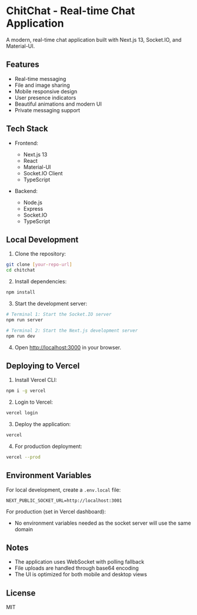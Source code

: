 # ChitChat - Real-time Chat Application

A modern, real-time chat application built with Next.js 13, Socket.IO, and Material-UI.

## Features

- Real-time messaging
- File and image sharing
- Mobile responsive design
- User presence indicators
- Beautiful animations and modern UI
- Private messaging support

## Tech Stack

- Frontend:
  - Next.js 13
  - React
  - Material-UI
  - Socket.IO Client
  - TypeScript

- Backend:
  - Node.js
  - Express
  - Socket.IO
  - TypeScript

## Local Development

1. Clone the repository:
```bash
git clone [your-repo-url]
cd chitchat
```

2. Install dependencies:
```bash
npm install
```

3. Start the development server:
```bash
# Terminal 1: Start the Socket.IO server
npm run server

# Terminal 2: Start the Next.js development server
npm run dev
```

4. Open [http://localhost:3000](http://localhost:3000) in your browser.

## Deploying to Vercel

1. Install Vercel CLI:
```bash
npm i -g vercel
```

2. Login to Vercel:
```bash
vercel login
```

3. Deploy the application:
```bash
vercel
```

4. For production deployment:
```bash
vercel --prod
```

## Environment Variables

For local development, create a `.env.local` file:

```env
NEXT_PUBLIC_SOCKET_URL=http://localhost:3001
```

For production (set in Vercel dashboard):
- No environment variables needed as the socket server will use the same domain

## Notes

- The application uses WebSocket with polling fallback
- File uploads are handled through base64 encoding
- The UI is optimized for both mobile and desktop views

## License

MIT